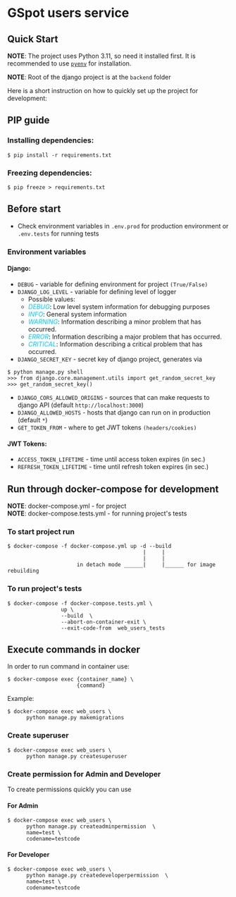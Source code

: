 # GSpot users service

## Quick Start

**NOTE**: The project uses Python 3.11, so need it installed first. It is recommended to use [`pyenv`](https://github.com/pyenv/pyenv) for installation.

**NOTE**: Root of the django project is at the `backend` folder

Here is a short instruction on how to quickly set up the project for development:

## PIP guide

### Installing dependencies:
```
$ pip install -r requirements.txt
```

### Freezing dependencies:
```
$ pip freeze > requirements.txt
```
            
## Before start

- Check environment variables in `.env.prod` for production environment or `.env.tests` for running tests
    
### Environment variables
#### Django:

- `DEBUG` - variable for defining environment for project `(True/False)`
- `DJANGO_LOG_LEVEL` - variable for defining level of logger 
  - Possible values:
  - <i style="color:#00c8ff">DEBUG</i>: Low level system information for debugging purposes
  - <i style="color:#00c8ff">INFO</i>: General system information
  - <i style="color:#00c8ff">WARNING</i>: Information describing a minor problem that has occurred.
  - <i style="color:#00c8ff">ERROR</i>: Information describing a major problem that has occurred.
  - <i style="color:#00c8ff">CRITICAL</i>: Information describing a critical problem that has occurred.
- `DJANGO_SECRET_KEY` - secret key of django project, generates via
```
$ python manage.py shell
>>> from django.core.management.utils import get_random_secret_key
>>> get_random_secret_key()
```
- `DJANGO_CORS_ALLOWED_ORIGINS` - sources that can make requests to django API (default `http://localhost:3000`)
- `DJANGO_ALLOWED_HOSTS` - hosts that django can run on in production (default `*`)
- `GET_TOKEN_FROM` - where to get JWT tokens `(headers/cookies)`

#### JWT Tokens:

- `ACCESS_TOKEN_LIFETIME` - time until access token expires (in sec.)
- `REFRESH_TOKEN_LIFETIME` - time until refresh token expires (in sec.)

## Run through docker-compose for development


**NOTE**: docker-compose.yml - for project   
**NOTE**: docker-compose.tests.yml - for running project's tests

### To start project run
```
$ docker-compose -f docker-compose.yml up -d --build
                                           |     |
                                           |     |
                      in detach mode ______|     |______ for image rebuilding
```
### To run project's tests
```
$ docker-compose -f docker-compose.tests.yml \
                 up \
                 --build  \
                 --abort-on-container-exit \
                 --exit-code-from  web_users_tests

```
## Execute commands in docker

In order to run command in container use:
```
$ docker-compose exec {container_name} \
                      {command}
```
Example:
```
$ docker-compose exec web_users \
      python manage.py makemigrations
```

### Create superuser
```
$ docker-compose exec web_users \
      python manage.py createsuperuser
```

### Create permission for Admin and Developer
To create permissions quickly you can use 
#### For Admin
```
$ docker-compose exec web_users \
      python manage.py createadminpermission  \
      name=test \
      codename=testcode
```
#### For Developer
```
$ docker-compose exec web_users \
      python manage.py createdeveloperpermission  \
      name=test \
      codename=testcode
```
